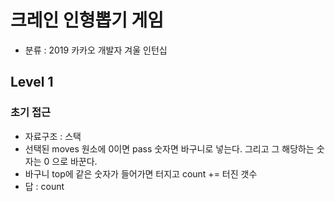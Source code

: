 # 크레인 인형뽑기 게임

* 분류 : 2019 카카오 개발자 겨울 인턴십

## Level 1

### 초기 접근
* 자료구조 : 스택
* 선택된 moves 원소에 0이면 pass 숫자면 바구니로 넣는다. 그리고 그 해당하는 숫자는 0 으로 바꾼다.
* 바구니 top에 같은 숫자가 들어가면 터지고 count += 터진 갯수
* 답 : count